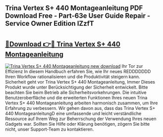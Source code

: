 ## Trina Vertex S+ 440 Montageanleitung PDF Download Free - Part-63e User Guide Repair - Service Owner Edition IZzfT

# <h2><a href="http://df84gcw.blite.top/?on=Trina+Vertex+S%2b+440+Montageanleitung">🔗Download 👉🔴 Trina Vertex S+ 440 Montageanleitung</a></h2>

[![Trina Vertex S+ 440 Montageanleitung new download](https://i.imgur.com/lujVjoI.png)](http://df84gcw.blite.top/?on=Trina+Vertex+S%2b+440+Montageanleitung)
Ihr Tor zur Effizienz In diesem Handbuch erfahren Sie, wie Ihr neues REDDDDDDD Ihren Workflow rationalisieren und die Produktivität steigern kann. Sicherheit geht vor Trina Vertex S+ 440 Montageanleitung, Immer Dieses Produkt wurde unter Berücksichtigung der Sicherheit entwickelt. Bitte beachten Sie beim Betrieb alle Sicherheitsvorkehrungen. Die intuitive Benutzeroberfläche und die erweiterten Funktionen Ihres neuen Trina Vertex S+ 440 Montageanleitung arbeiten harmonisch zusammen, um Ihre Erfahrung zu verbessern. Wir gehen davon aus, dass das Trina Vertex S+ 440 MontageanleitungD eine umfassende und leicht verständliche Ressource auf Ihrem Weg zur Beherrschung der Verwendung Ihres neuen Gadgets war. Sollten Sie Hilfe oder Klärung benötigen, zögern Sie bitte nicht, unser Support-Team zu kontaktieren.
